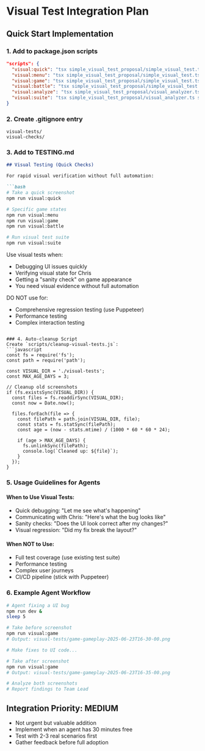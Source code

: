 # Visual Test Integration Plan

## Quick Start Implementation

### 1. Add to package.json scripts
```json
"scripts": {
  "visual:quick": "tsx simple_visual_test_proposal/simple_visual_test.ts",
  "visual:menu": "tsx simple_visual_test_proposal/simple_visual_test.ts menu",
  "visual:game": "tsx simple_visual_test_proposal/simple_visual_test.ts gameplay",
  "visual:battle": "tsx simple_visual_test_proposal/simple_visual_test.ts battle",
  "visual:analyze": "tsx simple_visual_test_proposal/visual_analyzer.ts",
  "visual:suite": "tsx simple_visual_test_proposal/visual_analyzer.ts suite"
}
```

### 2. Create .gitignore entry
```
visual-tests/
visual-checks/
```

### 3. Add to TESTING.md
```markdown
## Visual Testing (Quick Checks)

For rapid visual verification without full automation:

```bash
# Take a quick screenshot
npm run visual:quick

# Specific game states
npm run visual:menu
npm run visual:game
npm run visual:battle

# Run visual test suite
npm run visual:suite
```

Use visual tests when:
- Debugging UI issues quickly
- Verifying visual state for Chris
- Getting a "sanity check" on game appearance
- You need visual evidence without full automation

DO NOT use for:
- Comprehensive regression testing (use Puppeteer)
- Performance testing
- Complex interaction testing
```

### 4. Auto-cleanup Script
Create `scripts/cleanup-visual-tests.js`:
```javascript
const fs = require('fs');
const path = require('path');

const VISUAL_DIR = './visual-tests';
const MAX_AGE_DAYS = 3;

// Cleanup old screenshots
if (fs.existsSync(VISUAL_DIR)) {
  const files = fs.readdirSync(VISUAL_DIR);
  const now = Date.now();
  
  files.forEach(file => {
    const filePath = path.join(VISUAL_DIR, file);
    const stats = fs.statSync(filePath);
    const age = (now - stats.mtime) / (1000 * 60 * 60 * 24);
    
    if (age > MAX_AGE_DAYS) {
      fs.unlinkSync(filePath);
      console.log(`Cleaned up: ${file}`);
    }
  });
}
```

### 5. Usage Guidelines for Agents

#### When to Use Visual Tests:
- Quick debugging: "Let me see what's happening"
- Communicating with Chris: "Here's what the bug looks like"
- Sanity checks: "Does the UI look correct after my changes?"
- Visual regression: "Did my fix break the layout?"

#### When NOT to Use:
- Full test coverage (use existing test suite)
- Performance testing
- Complex user journeys
- CI/CD pipeline (stick with Puppeteer)

### 6. Example Agent Workflow
```bash
# Agent fixing a UI bug
npm run dev &
sleep 5

# Take before screenshot
npm run visual:game
# Output: visual-tests/game-gameplay-2025-06-23T16-30-00.png

# Make fixes to UI code...

# Take after screenshot
npm run visual:game
# Output: visual-tests/game-gameplay-2025-06-23T16-35-00.png

# Analyze both screenshots
# Report findings to Team Lead
```

## Integration Priority: MEDIUM

- Not urgent but valuable addition
- Implement when an agent has 30 minutes free
- Test with 2-3 real scenarios first
- Gather feedback before full adoption